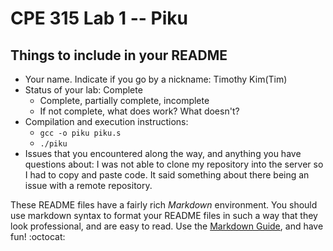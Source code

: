# CPE 315 Lab 1 -- Piku

## Things to include in your README

* Your name. Indicate if you go by a nickname: Timothy Kim(Tim)
* Status of your lab: Complete
  * Complete, partially complete, incomplete
  * If not complete, what does work? What doesn't?
* Compilation and execution instructions:
  * `gcc -o piku piku.s`
  * `./piku`
* Issues that you encountered along the way, and anything you have questions about: I was not able to clone my repository into the server so I had to copy and paste code. It said something about there being an issue with a remote repository.


These README files have a fairly rich _Markdown_ environment. You should use
markdown syntax to format your README files in such a way that they look
professional, and are easy to read. Use the 
[Markdown Guide](https://guides.github.com/features/mastering-markdown/), and
have fun! :octocat:


